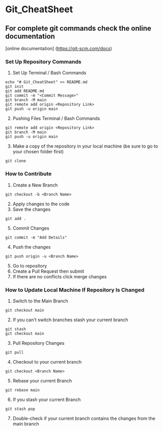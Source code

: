 # Git_CheatSheet

## For complete git commands check the online documentation
[online documentation] (https://git-scm.com/docs)

### Set Up Repository Commands
1. Set Up Terminal / Bash Commands
```
echo "# Git_CheatSheet" >> README.md
git init
git add README.md
git commit -m "<Commit Message>"
git branch -M main
git remote add origin <Repository Link>
git push -u origin main
```
2. Pushing Files Terminal / Bash Commands
```
git remote add origin <Repository Link>
git branch -M main
git push -u origin main
```

3. Make a copy of the repository in your local machine (be sure to go to your chosen folder first)
```
git clone
```

### How to Contribute
1. Create a New Branch

```
git checkout -b <Branch Name>
```
2.  Apply changes to the code 
3.  Save the changes
```
git add .
```
5. Commit Changes 
```
git commit -m "Add Details"
```
4. Push  the changes
```
git push origin -u <Branch Name>
```
5. Go to repository
6. Create a Pull Request then submit
7. If there are no conflicts click merge changes

### How to Update Local Machine If Repository Is Changed

1. Switch to the Main Branch
```
git checkout main
```
2. If you can't switch branches stash your current branch
```
git stash
git checkout main
```
3. Pull Repository Changes
```
git pull
```
4. Checkout to your current branch
```
git checkout <Branch Name>
```
5. Rebase your current Branch
```
git rebase main
```
6. If you stash your current Branch 
```
git stash pop
```
7. Double-check if your current branch contains the changes from the main branch
